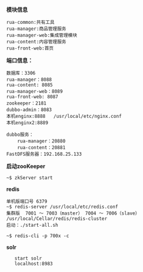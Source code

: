 **模块信息**

    rua-common:共有工具
    rua-manager:商品管理服务
    rua-manager-web:集成管理模块
    rua-content:内容管理服务
    rua-front-web:首页

**端口信息：**

    数据库：3306
    rua-manager：8088
    rua-content: 8085
    rua-manager-web：8089
    rua-front-web: 8087
    zookeeper：2181
    dubbo-admin：8083
    本机enginx:8888   /usr/local/etc/nginx.conf
    本机enginx2:8889
    
    dubbo服务：
        rua-manager：20880
        rua-content：20881
    FastDFS服务器：192.168.25.133



**启动zooKeeper**

    ~$ zkServer start
    
    
**redis**

    单机版端口号 6379
    ~$ redis-server /usr/local/etc/redis.conf
    集群版  7001 ～ 7003（master） 7004 ～ 7006（slave）
    /usr/local/Cellar/redis/redis-cluster
    启动：./start-all.sh
    
    ~$ redis-cli -p 700x -c


**solr**
        
       start solr
       localhost:8983
    
    